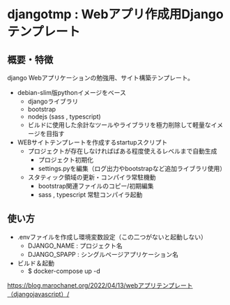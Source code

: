 # djangotmp : Webアプリ作成用Djangoテンプレート
## 概要・特徴
django Webアプリケーションの勉強用、サイト構築テンプレート。
- debian-slim版pythonイメージをベース
    - djangoライブラリ
    - bootstrap
    - nodejs (sass , typescript)
    - ビルドに使用した余計なツールやライブラリを極力削除して軽量なイメージを目指す
- WEBサイトテンプレートを作成するstartupスクリプト
    - プロジェクトが存在しなければばある程度使えるレベルまで自動生成
        - プロジェクト初期化
        - settings.pyを編集（ログ出力やbootstrapなど追加ライブラリ使用）
    - スタティック領域の更新・コンパイラ常駐機動
        - bootstrap関連ファイルのコピー/初期編集
        - sass , typescript 常駐コンパイラ起動
## 使い方
- .envファイルを作成し環境変数設定（この二つがないと起動しない）
    - DJANGO_NAME : プロジェクト名
    - DJANGO_SPAPP : シングルページアプリケーション名
- ビルド＆起動
    - $ docker-compose up -d

https://blog.marochanet.org/2022/04/13/webアプリテンプレート（djangojavascript）/
